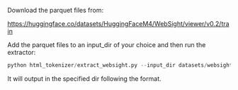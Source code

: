 Download the parquet files from:

https://huggingface.co/datasets/HuggingFaceM4/WebSight/viewer/v0.2/train

Add the parquet files to an input_dir of your choice and then run the extractor:

```python
python html_tokenizer/extract_websight.py --input_dir datasets/websight/original_data --output_dir datasets/websight/all_data
```

It will output in the specified dir following the format.